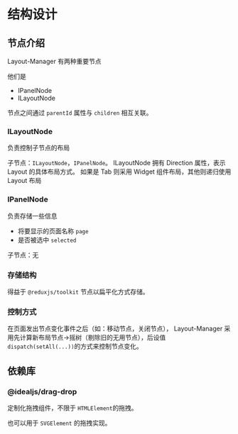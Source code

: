# 结构设计

## 节点介绍

Layout-Manager 有两种重要节点

他们是

-   IPanelNode
-   ILayoutNode

节点之间通过 `parentId` 属性与 `children` 相互关联。

### ILayoutNode

负责控制子节点的布局

子节点：`ILayoutNode`，`IPanelNode`。
ILayoutNode 拥有 Direction 属性，表示 Layout 的具体布局方式。
如果是 Tab 则采用 Widget 组件布局，其他则递归使用 Layout 布局

### IPanelNode

负责存储一些信息

-   将要显示的页面名称 `page`
-   是否被选中 `selected`

子节点：无

### 存储结构

得益于 `@reduxjs/toolkit` 节点以扁平化方式存储。

### 控制方式

在页面发出节点变化事件之后（如：移动节点，关闭节点），
Layout-Manager 采用先计算新布局节点->摇树（剔除旧的无用节点），后设值`dispatch(setAll(...))`的方式来控制节点变化。

## 依赖库

### @idealjs/drag-drop

定制化拖拽组件，不限于 `HTMLElement`的拖拽。

也可以用于 `SVGElement` 的拖拽实现。

